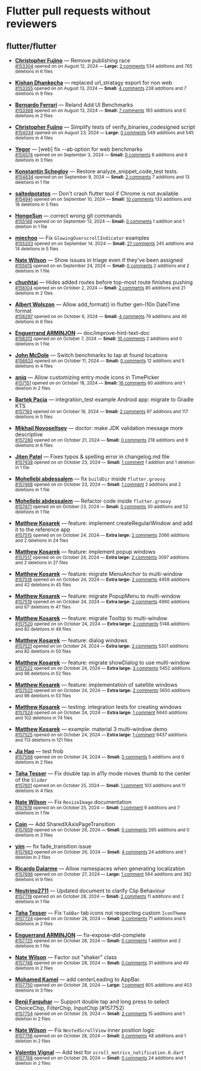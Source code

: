 # Flutter pull requests without reviewers

## flutter/flutter

* **[Christopher Fujino](https://github.com/christopherfujino)** &mdash; Remove publishing race<br />
  <sub>[#153304](https://github.com/flutter/flutter/pull/153304) opened on on August 12, 2024 &mdash; **Large:** [2 comments](https://github.com/flutter/flutter/pull/153304) 534 additions and 765 deletions in 6 files</sub><br />

* **[Kishan Dhankecha](https://github.com/kishan-dhankecha)** &mdash; replaced url_stratagy export for non web<br />
  <sub>[#153355](https://github.com/flutter/flutter/pull/153355) opened on on August 13, 2024 &mdash; **Small:** [4 comments](https://github.com/flutter/flutter/pull/153355) 238 additions and 7 deletions in 9 files</sub><br />

* **[Bernardo Ferrari](https://github.com/bernaferrari)** &mdash; Reland Add UI Benchmarks<br />
  <sub>[#153368](https://github.com/flutter/flutter/pull/153368) opened on on August 13, 2024 &mdash; **Small:** [7 comments](https://github.com/flutter/flutter/pull/153368) 183 additions and 0 deletions in 2 files</sub><br />

* **[Christopher Fujino](https://github.com/christopherfujino)** &mdash; Simplify tests of verify_binaries_codesigned script<br />
  <sub>[#154034](https://github.com/flutter/flutter/pull/154034) opened on on August 23, 2024 &mdash; **Large:** [0 comments](https://github.com/flutter/flutter/pull/154034) 548 additions and 545 deletions in 4 files</sub><br />

* **[Yegor](https://github.com/yjbanov)** &mdash; [web] fix --ab option for web benchmarks<br />
  <sub>[#154574](https://github.com/flutter/flutter/pull/154574) opened on on September 3, 2024 &mdash; **Small:** [0 comments](https://github.com/flutter/flutter/pull/154574) 8 additions and 6 deletions in 3 files</sub><br />

* **[Konstantin Scheglov](https://github.com/scheglov)** &mdash; Restore analyze_snippet_code_test tests.<br />
  <sub>[#154834](https://github.com/flutter/flutter/pull/154834) opened on on September 9, 2024 &mdash; **Small:** [2 comments](https://github.com/flutter/flutter/pull/154834) 7 additions and 13 deletions in 1 file</sub><br />

* **[saltedpotatos](https://github.com/saltedpotatos)** &mdash; Don't crash flutter tool if Chrome is not available<br />
  <sub>[#154941](https://github.com/flutter/flutter/pull/154941) opened on on September 10, 2024 &mdash; **Small:** [10 comments](https://github.com/flutter/flutter/pull/154941) 133 additions and 18 deletions in 5 files</sub><br />

* **[HongeSun](https://github.com/hongeSunCoder)** &mdash; correct wrong git commands<br />
  <sub>[#155146](https://github.com/flutter/flutter/pull/155146) opened on on September 13, 2024 &mdash; **Small:** [0 comments](https://github.com/flutter/flutter/pull/155146) 1 addition and 1 deletion in 1 file</sub><br />

* **[miechoo](https://github.com/miechoo)** &mdash; Fix `GlowingOverscrollIndicator` examples<br />
  <sub>[#155203](https://github.com/flutter/flutter/pull/155203) opened on on September 14, 2024 &mdash; **Small:** [27 comments](https://github.com/flutter/flutter/pull/155203) 245 additions and 14 deletions in 5 files</sub><br />

* **[Nate Wilson](https://github.com/nate-thegrate)** &mdash; Show issues in triage even if they've been assigned<br />
  <sub>[#155615](https://github.com/flutter/flutter/pull/155615) opened on on September 24, 2024 &mdash; **Small:** [0 comments](https://github.com/flutter/flutter/pull/155615) 2 additions and 2 deletions in 1 file</sub><br />

* **[chunhtai](https://github.com/chunhtai)** &mdash; Hides added routes before top-most route finishes pushing<br />
  <sub>[#156104](https://github.com/flutter/flutter/pull/156104) opened on on October 2, 2024 &mdash; **Small:** [2 comments](https://github.com/flutter/flutter/pull/156104) 85 additions and 21 deletions in 2 files</sub><br />

* **[Albert Wolszon](https://github.com/Albert221)** &mdash; Allow add_format() in flutter gen-l10n DateTime format<br />
  <sub>[#156297](https://github.com/flutter/flutter/pull/156297) opened on on October 6, 2024 &mdash; **Small:** [4 comments](https://github.com/flutter/flutter/pull/156297) 79 additions and 46 deletions in 6 files</sub><br />

* **[Enguerrand ARMINJON](https://github.com/EArminjon)** &mdash; doc/improve-hint-text-doc<br />
  <sub>[#156313](https://github.com/flutter/flutter/pull/156313) opened on on October 7, 2024 &mdash; **Small:** [10 comments](https://github.com/flutter/flutter/pull/156313) 2 additions and 0 deletions in 1 file</sub><br />

* **[John McDole](https://github.com/jtmcdole)** &mdash; Switch benchmarks to tap at found locations<br />
  <sub>[#156620](https://github.com/flutter/flutter/pull/156620) opened on on October 11, 2024 &mdash; **Small:** [0 comments](https://github.com/flutter/flutter/pull/156620) 12 additions and 5 deletions in 4 files</sub><br />

* **[aniq](https://github.com/syedaniq)** &mdash; Allow customizing entry mode icons in TimePicker<br />
  <sub>[#157151](https://github.com/flutter/flutter/pull/157151) opened on on October 18, 2024 &mdash; **Small:** [16 comments](https://github.com/flutter/flutter/pull/157151) 80 additions and 1 deletion in 2 files</sub><br />

* **[Bartek Pacia](https://github.com/bartekpacia)** &mdash; integration_test example Android app: migrate to Gradle KTS<br />
  <sub>[#157193](https://github.com/flutter/flutter/pull/157193) opened on on October 18, 2024 &mdash; **Small:** [2 comments](https://github.com/flutter/flutter/pull/157193) 97 additions and 117 deletions in 5 files</sub><br />

* **[Mikhail Novoseltsev](https://github.com/Sameri11)** &mdash; doctor: make JDK validation message more descriptive<br />
  <sub>[#157280](https://github.com/flutter/flutter/pull/157280) opened on on October 21, 2024 &mdash; **Small:** [0 comments](https://github.com/flutter/flutter/pull/157280) 218 additions and 9 deletions in 6 files</sub><br />

* **[Jiten Patel](https://github.com/thejitenpatel)** &mdash; Fixes typos & spelling error in changelog.md file<br />
  <sub>[#157438](https://github.com/flutter/flutter/pull/157438) opened on on October 23, 2024 &mdash; **Small:** [1 comment](https://github.com/flutter/flutter/pull/157438) 1 addition and 1 deletion in 1 file</sub><br />

* **[Mohellebi abdessalem](https://github.com/AbdeMohlbi)** &mdash; fix `buildDir` inside `flutter.groovy`<br />
  <sub>[#157468](https://github.com/flutter/flutter/pull/157468) opened on on October 23, 2024 &mdash; **Small:** [1 comment](https://github.com/flutter/flutter/pull/157468) 2 additions and 2 deletions in 1 file</sub><br />

* **[Mohellebi abdessalem](https://github.com/AbdeMohlbi)** &mdash; Refactor code inside `flutter.groovy`<br />
  <sub>[#157471](https://github.com/flutter/flutter/pull/157471) opened on on October 23, 2024 &mdash; **Small:** [0 comments](https://github.com/flutter/flutter/pull/157471) 30 additions and 52 deletions in 1 file</sub><br />

* **[Matthew Kosarek](https://github.com/mattkae)** &mdash; feature: implement createRegularWindow and add it to the reference app<br />
  <sub>[#157515](https://github.com/flutter/flutter/pull/157515) opened on on October 24, 2024 &mdash; **Extra large:** [2 comments](https://github.com/flutter/flutter/pull/157515) 2066 additions and 2 deletions in 24 files</sub><br />

* **[Matthew Kosarek](https://github.com/mattkae)** &mdash; feature: implement popup windows<br />
  <sub>[#157517](https://github.com/flutter/flutter/pull/157517) opened on on October 24, 2024 &mdash; **Extra large:** [2 comments](https://github.com/flutter/flutter/pull/157517) 3097 additions and 2 deletions in 27 files</sub><br />

* **[Matthew Kosarek](https://github.com/mattkae)** &mdash; feature: migrate MenuAnchor to multi-window<br />
  <sub>[#157518](https://github.com/flutter/flutter/pull/157518) opened on on October 24, 2024 &mdash; **Extra large:** [2 comments](https://github.com/flutter/flutter/pull/157518) 4459 additions and 42 deletions in 45 files</sub><br />

* **[Matthew Kosarek](https://github.com/mattkae)** &mdash; feature: migrate PopupMenu to multi-window<br />
  <sub>[#157519](https://github.com/flutter/flutter/pull/157519) opened on on October 24, 2024 &mdash; **Extra large:** [2 comments](https://github.com/flutter/flutter/pull/157519) 4990 additions and 67 deletions in 47 files</sub><br />

* **[Matthew Kosarek](https://github.com/mattkae)** &mdash; feature: migrate Tooltip to multi-window<br />
  <sub>[#157520](https://github.com/flutter/flutter/pull/157520) opened on on October 24, 2024 &mdash; **Extra large:** [2 comments](https://github.com/flutter/flutter/pull/157520) 5148 additions and 82 deletions in 49 files</sub><br />

* **[Matthew Kosarek](https://github.com/mattkae)** &mdash; feature: dialog windows<br />
  <sub>[#157521](https://github.com/flutter/flutter/pull/157521) opened on on October 24, 2024 &mdash; **Extra large:** [2 comments](https://github.com/flutter/flutter/pull/157521) 5301 additions and 82 deletions in 50 files</sub><br />

* **[Matthew Kosarek](https://github.com/mattkae)** &mdash; feature: migrate showDialog to use multi-window<br />
  <sub>[#157522](https://github.com/flutter/flutter/pull/157522) opened on on October 24, 2024 &mdash; **Extra large:** [3 comments](https://github.com/flutter/flutter/pull/157522) 5452 additions and 98 deletions in 52 files</sub><br />

* **[Matthew Kosarek](https://github.com/mattkae)** &mdash; feature: implementation of satellite windows<br />
  <sub>[#157523](https://github.com/flutter/flutter/pull/157523) opened on on October 24, 2024 &mdash; **Extra large:** [2 comments](https://github.com/flutter/flutter/pull/157523) 5650 additions and 98 deletions in 53 files</sub><br />

* **[Matthew Kosarek](https://github.com/mattkae)** &mdash; testing: integration tests for creating windows<br />
  <sub>[#157524](https://github.com/flutter/flutter/pull/157524) opened on on October 24, 2024 &mdash; **Extra large:** [1 comment](https://github.com/flutter/flutter/pull/157524) 6640 additions and 102 deletions in 74 files</sub><br />

* **[Matthew Kosarek](https://github.com/mattkae)** &mdash; example: material 3 multi-window demo<br />
  <sub>[#157525](https://github.com/flutter/flutter/pull/157525) opened on on October 24, 2024 &mdash; **Extra large:** [1 comment](https://github.com/flutter/flutter/pull/157525) 9437 additions and 113 deletions in 121 files</sub><br />

* **[Jia Hao](https://github.com/jiahaog)** &mdash; test frob<br />
  <sub>[#157566](https://github.com/flutter/flutter/pull/157566) opened on on October 24, 2024 &mdash; **Small:** [0 comments](https://github.com/flutter/flutter/pull/157566) 5 additions and 0 deletions in 2 files</sub><br />

* **[Taha Tesser](https://github.com/TahaTesser)** &mdash; Fix double tap in a11y mode moves thumb to the center of the `Slider`<br />
  <sub>[#157601](https://github.com/flutter/flutter/pull/157601) opened on on October 25, 2024 &mdash; **Small:** [1 comment](https://github.com/flutter/flutter/pull/157601) 103 additions and 11 deletions in 4 files</sub><br />

* **[Nate Wilson](https://github.com/nate-thegrate)** &mdash; Fix `ResizeImage` documentation<br />
  <sub>[#157619](https://github.com/flutter/flutter/pull/157619) opened on on October 25, 2024 &mdash; **Small:** [1 comment](https://github.com/flutter/flutter/pull/157619) 9 additions and 7 deletions in 1 file</sub><br />

* **[Coin](https://github.com/coin3x)** &mdash; Add SharedXAxisPageTransition<br />
  <sub>[#157659](https://github.com/flutter/flutter/pull/157659) opened on on October 26, 2024 &mdash; **Small:** [0 comments](https://github.com/flutter/flutter/pull/157659) 295 additions and 0 deletions in 3 files</sub><br />

* **[yim](https://github.com/yiiim)** &mdash; fix fade_transition issue<br />
  <sub>[#157663](https://github.com/flutter/flutter/pull/157663) opened on on October 26, 2024 &mdash; **Small:** [4 comments](https://github.com/flutter/flutter/pull/157663) 24 additions and 1 deletion in 2 files</sub><br />

* **[Ricardo Dalarme](https://github.com/ricardodalarme)** &mdash; Allow namespaces when generating localization<br />
  <sub>[#157696](https://github.com/flutter/flutter/pull/157696) opened on on October 27, 2024 &mdash; **Large:** [1 comment](https://github.com/flutter/flutter/pull/157696) 564 additions and 382 deletions in 9 files</sub><br />

* **[Neutrino2711](https://github.com/Neutrino2711)** &mdash; Updated document to clarify Clip Behaviour<br />
  <sub>[#157719](https://github.com/flutter/flutter/pull/157719) opened on on October 28, 2024 &mdash; **Small:** [2 comments](https://github.com/flutter/flutter/pull/157719) 11 additions and 2 deletions in 1 file</sub><br />

* **[Taha Tesser](https://github.com/TahaTesser)** &mdash; Fix `TabBar` tab icons not respecting custom `IconTheme`<br />
  <sub>[#157724](https://github.com/flutter/flutter/pull/157724) opened on on October 28, 2024 &mdash; **Small:** [3 comments](https://github.com/flutter/flutter/pull/157724) 71 additions and 5 deletions in 2 files</sub><br />

* **[Enguerrand ARMINJON](https://github.com/EArminjon)** &mdash; fix-expose-did-complete<br />
  <sub>[#157725](https://github.com/flutter/flutter/pull/157725) opened on on October 28, 2024 &mdash; **Small:** [0 comments](https://github.com/flutter/flutter/pull/157725) 1 addition and 2 deletions in 1 file</sub><br />

* **[Nate Wilson](https://github.com/nate-thegrate)** &mdash; Factor out "shaker" class<br />
  <sub>[#157748](https://github.com/flutter/flutter/pull/157748) opened on on October 28, 2024 &mdash; **Small:** [0 comments](https://github.com/flutter/flutter/pull/157748) 31 additions and 49 deletions in 2 files</sub><br />

* **[Mohamed Kamel](https://github.com/mu7ammadkamel)** &mdash; add centerLeading to AppBar.<br />
  <sub>[#157750](https://github.com/flutter/flutter/pull/157750) opened on on October 28, 2024 &mdash; **Large:** [1 comment](https://github.com/flutter/flutter/pull/157750) 805 additions and 453 deletions in 3 files</sub><br />

* **[Benji Farquhar](https://github.com/BenjiFarquhar)** &mdash; Support double tap and long press to select ChoiceChip, FilterChip, InputChip (#157752)<br />
  <sub>[#157754](https://github.com/flutter/flutter/pull/157754) opened on on October 28, 2024 &mdash; **Small:** [2 comments](https://github.com/flutter/flutter/pull/157754) 15 additions and 1 deletion in 2 files</sub><br />

* **[Nate Wilson](https://github.com/nate-thegrate)** &mdash; Fix `NestedScrollView` inner position logic<br />
  <sub>[#157756](https://github.com/flutter/flutter/pull/157756) opened on on October 28, 2024 &mdash; **Small:** [0 comments](https://github.com/flutter/flutter/pull/157756) 48 additions and 1 deletion in 2 files</sub><br />

* **[Valentin Vignal](https://github.com/ValentinVignal)** &mdash; Add test for `scroll_metrics_notification.0.dart`<br />
  <sub>[#157768](https://github.com/flutter/flutter/pull/157768) opened on on October 29, 2024 &mdash; **Small:** [0 comments](https://github.com/flutter/flutter/pull/157768) 24 additions and 1 deletion in 2 files</sub><br />

